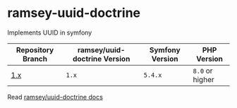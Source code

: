 # ramsey-uuid-doctrine
Implements UUID in symfony

| Repository Branch | ramsey/uuid-doctrine Version | Symfony Version | PHP Version     |
|-------------------|------------------------------|-----------------|-----------------|
| [1.x][1]          | `1.x`                        | `5.4.x`         | `8.0` or higher | 


Read [ramsey/uuid-doctrine docs][2]

[1]: https://github.com/habibun/ramsey-uuid-doctrine/tree/1.x
[2]: https://github.com/ramsey/uuid-doctrine
